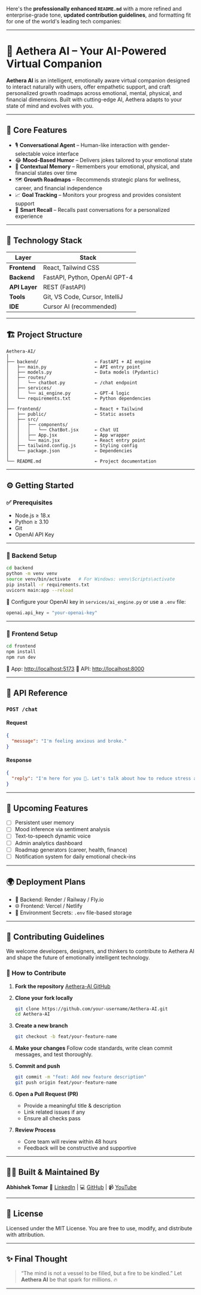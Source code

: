 Here's the **professionally enhanced `README.md`** with a more refined and enterprise-grade tone, **updated contribution guidelines**, and formatting fit for one of the world's leading tech companies:

---

# 🧠 Aethera AI – Your AI-Powered Virtual Companion

**Aethera AI** is an intelligent, emotionally aware virtual companion designed to interact naturally with users, offer empathetic support, and craft personalized growth roadmaps across emotional, mental, physical, and financial dimensions. Built with cutting-edge AI, Aethera adapts to your state of mind and evolves with you.

---

## 🌟 Core Features

* 🎙️ **Conversational Agent** – Human-like interaction with gender-selectable voice interface
* 😂 **Mood-Based Humor** – Delivers jokes tailored to your emotional state
* 🧠 **Contextual Memory** – Remembers your emotional, physical, and financial states over time
* 🗺️ **Growth Roadmaps** – Recommends strategic plans for wellness, career, and financial independence
* 📈 **Goal Tracking** – Monitors your progress and provides consistent support
* 🧾 **Smart Recall** – Recalls past conversations for a personalized experience

---

## 🚀 Technology Stack

| Layer         | Stack                          |
| ------------- | ------------------------------ |
| **Frontend**  | React, Tailwind CSS            |
| **Backend**   | FastAPI, Python, OpenAI GPT-4  |
| **API Layer** | REST (FastAPI)                 |
| **Tools**     | Git, VS Code, Cursor, IntelliJ |
| **IDE**       | Cursor AI (recommended)        |

---

## 🏗️ Project Structure

```
Aethera-AI/
│
├── backend/                     ← FastAPI + AI engine
│   ├── main.py                  ← API entry point
│   ├── models.py                ← Data models (Pydantic)
│   ├── routes/
│   │   └── chatbot.py           ← /chat endpoint
│   ├── services/
│   │   └── ai_engine.py         ← GPT-4 logic
│   └── requirements.txt         ← Python dependencies
│
├── frontend/                    ← React + Tailwind
│   ├── public/                  ← Static assets
│   ├── src/
│   │   ├── components/
│   │   │   └── ChatBot.jsx      ← Chat UI
│   │   ├── App.jsx              ← App wrapper
│   │   └── main.jsx             ← React entry point
│   ├── tailwind.config.js       ← Styling config
│   └── package.json             ← Dependencies
│
└── README.md                    ← Project documentation
```

---

## ⚙️ Getting Started

### ✅ Prerequisites

* Node.js ≥ 18.x
* Python ≥ 3.10
* Git
* OpenAI API Key

---

### 🔧 Backend Setup

```bash
cd backend
python -m venv venv
source venv/bin/activate   # For Windows: venv\Scripts\activate
pip install -r requirements.txt
uvicorn main:app --reload
```

🔑 Configure your OpenAI key in `services/ai_engine.py` or use a `.env` file:

```python
openai.api_key = "your-openai-key"
```

---

### 🎨 Frontend Setup

```bash
cd frontend
npm install
npm run dev
```

📍 App: [http://localhost:5173](http://localhost:5173)
🧠 API: [http://localhost:8000](http://localhost:8000)

---

## 📡 API Reference

### `POST /chat`

#### Request

```json
{
  "message": "I'm feeling anxious and broke."
}
```

#### Response

```json
{
  "reply": "I'm here for you 💙. Let's talk about how to reduce stress and start building financial independence..."
}
```

---

## 🧩 Upcoming Features

* [ ] Persistent user memory
* [ ] Mood inference via sentiment analysis
* [ ] Text-to-speech dynamic voice
* [ ] Admin analytics dashboard
* [ ] Roadmap generators (career, health, finance)
* [ ] Notification system for daily emotional check-ins

---

## 🌍 Deployment Plans

* 🔐 Backend: Render / Railway / Fly.io
* 🌐 Frontend: Vercel / Netlify
* 📁 Environment Secrets: `.env` file-based storage

---

## 🤝 Contributing Guidelines

We welcome developers, designers, and thinkers to contribute to Aethera AI and shape the future of emotionally intelligent technology.

### 🧭 How to Contribute

1. **Fork the repository**
   [Aethera-AI GitHub](https://github.com/Abhishek-09-Tomar/Aethera-AI)

2. **Clone your fork locally**

   ```bash
   git clone https://github.com/your-username/Aethera-AI.git
   cd Aethera-AI
   ```

3. **Create a new branch**

   ```bash
   git checkout -b feat/your-feature-name
   ```

4. **Make your changes**
   Follow code standards, write clean commit messages, and test thoroughly.

5. **Commit and push**

   ```bash
   git commit -m "feat: Add new feature description"
   git push origin feat/your-feature-name
   ```

6. **Open a Pull Request (PR)**

   * Provide a meaningful title & description
   * Link related issues if any
   * Ensure all checks pass

7. **Review Process**

   * Core team will review within 48 hours
   * Feedback will be constructive and supportive

---

## 👨‍💻 Built & Maintained By

**Abhishek Tomar**
🔗 [LinkedIn](https://www.linkedin.com/in/abhishek-tomar-7aa29127b) | 💻 [GitHub](https://github.com/Abhishek-09-Tomar) | 📹 [YouTube](https://www.youtube.com/@i_am_abhishek_tomar)

---

## 📜 License

Licensed under the MIT License.
You are free to use, modify, and distribute with attribution.

---

## ✨ Final Thought

> “The mind is not a vessel to be filled, but a fire to be kindled.”
> Let **Aethera AI** be that spark for millions. 🔥

---

